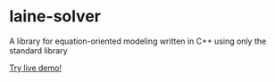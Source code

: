 # laine-solver
A library for equation-oriented modeling written in C++ using only the standard library

[Try live demo!](https://srnogueira.github.io/laine-solver/)
